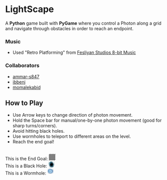 # LightScape
A <b>Python</b> game built with <b>PyGame</b> where you control a Photon along a grid and navigate through obstacles in order to reach an endpoint.

### Music
* Used "Retro Platforming" from <a href="https://www.fesliyanstudios.com/royalty-free-music/downloads-c/8-bit-music/6">Fesliyan Studios 8-bit Music</a>

### Collaborators
* <a href="https://github.com/ammar-s847">ammar-s847</a>
* <a href="https://github.com/ibbenj">ibbenj</a>
* <a href="https://github.com/momalekabid">momalekabid</a>

## How to Play
* Use Arrow keys to change direction of photon movement.
* Hold the Space bar for manual/one-by-one photon movement (good for sharp turns/corners).
* Avoid hitting black holes.
* Use wormholes to teleport to different areas on the level.
* Reach the end goal!
<br>
This is the End Goal:
<img src="images/Finish.png">
<br>
This is a Black Hole:
<img src="images/Blackhole.png">
<br>
This is a Wormhole:
<img src="images/Wormhole.png">
